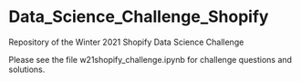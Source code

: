 # Data_Science_Challenge_Shopify
Repository of the Winter 2021 Shopify Data Science Challenge

Please see the file w21shopify_challenge.ipynb for challenge questions and solutions.

